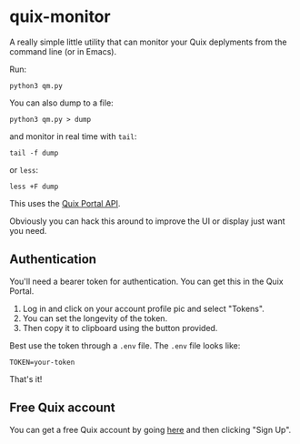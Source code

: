 # quix-monitor

A really simple little utility that can monitor your Quix deplyments from the command line (or in Emacs).

Run:

``` shell
python3 qm.py
```

You can also dump to a file:

``` shell
python3 qm.py > dump
```

and monitor in real time with `tail`:

``` shell
tail -f dump
```

or `less`:

``` shell
less +F dump
```

This uses the [Quix Portal API](https://quix.io/docs/apis/portal-api.html).

Obviously you can hack this around to improve the UI or display just want you need.

## Authentication

You'll need a bearer token for authentication. You can get this in the Quix Portal. 

1. Log in and click on your account profile pic and select "Tokens". 
2. You can set the longevity of the token. 
3. Then copy it to clipboard using the button provided.

Best use the token through a `.env` file. The `.env` file looks like:

``` text
TOKEN=your-token
```

That's it!

## Free Quix account

You can get a free Quix account by going [here](https://quix.io) and then clicking "Sign Up".

